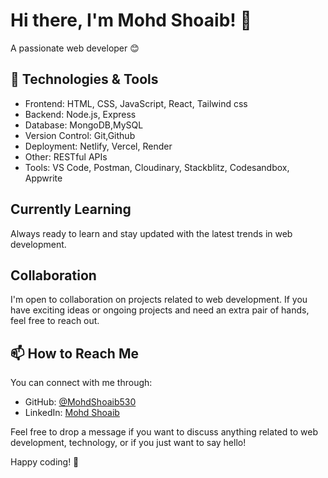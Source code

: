 # Hi there, I'm Mohd Shoaib! 👋

A passionate web developer 😊

## 🔧 Technologies & Tools

- Frontend: HTML, CSS, JavaScript, React, Tailwind css
- Backend: Node.js, Express
- Database: MongoDB,MySQL
- Version Control: Git,Github
- Deployment: Netlify, Vercel, Render
- Other: RESTful APIs
- Tools: VS Code, Postman, Cloudinary, Stackblitz, Codesandbox, Appwrite

## Currently Learning
 Always ready to learn and stay updated with the latest trends in web development.

##  Collaboration

I'm open to collaboration on projects related to web development. If you have exciting ideas or ongoing projects and need an extra pair of hands, feel free to reach out.

## 📫 How to Reach Me

You can connect with me through:

- GitHub: [@MohdShoaib530](https://github.com/MohdShoaib530)
- LinkedIn: [Mohd Shoaib](https://www.linkedin.com/in/mohd-shoaib530/)

Feel free to drop a message if you want to discuss anything related to web development, technology, or if you just want to say hello!

Happy coding! 🚀
